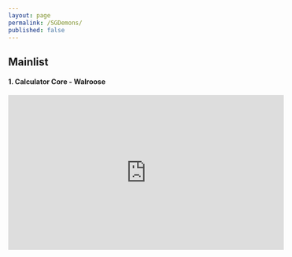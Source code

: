 ```yaml
---
layout: page
permalink: /SGDemons/
published: false
---
```



## **Mainlist**


#### 1. Calculator Core - Walroose
<iframe width="560" height="315" src="https://www.youtube.com/embed/tpACev0z4ak" title="YouTube video player" frameborder="0" allow="accelerometer; autoplay; clipboard-write; encrypted-media; gyroscope; picture-in-picture" allowfullscreen></iframe>